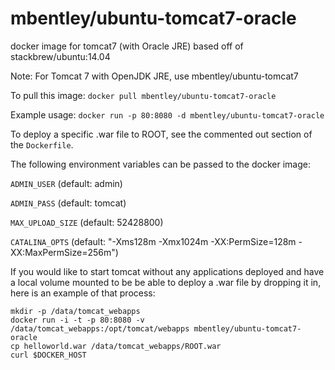 mbentley/ubuntu-tomcat7-oracle
==================

docker image for tomcat7 (with Oracle JRE)
based off of stackbrew/ubuntu:14.04

Note:  For Tomcat 7 with OpenJDK JRE, use mbentley/ubuntu-tomcat7

To pull this image:
`docker pull mbentley/ubuntu-tomcat7-oracle`

Example usage:
`docker run -p 80:8080 -d mbentley/ubuntu-tomcat7-oracle`

To deploy a specific .war file to ROOT, see the commented out section of the `Dockerfile`.

The following environment variables can be passed to the docker image:

`ADMIN_USER` (default: admin)

`ADMIN_PASS` (default: tomcat)

`MAX_UPLOAD_SIZE` (default: 52428800)

`CATALINA_OPTS` (default: "-Xms128m -Xmx1024m -XX:PermSize=128m -XX:MaxPermSize=256m")

If you would like to start tomcat without any applications deployed and have a local volume mounted to be be able to deploy a .war file by dropping it in, here is an example of that process:
```
mkdir -p /data/tomcat_webapps
docker run -i -t -p 80:8080 -v /data/tomcat_webapps:/opt/tomcat/webapps mbentley/ubuntu-tomcat7-oracle
cp helloworld.war /data/tomcat_webapps/ROOT.war
curl $DOCKER_HOST
```
